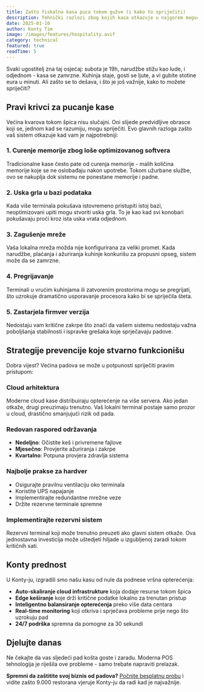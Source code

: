 ```yaml
---
title: Zašto fiskalna kasa puca tokom gužve (i kako to spriječiti)
description: Tehnički razlozi zbog kojih kasa otkazuje u najgorem mogućem trenutku i kako da zaštitite svoj biznis.
date: 2025-01-10
author: Konty Tim
image: /images/features/hospitality.avif
category: technical
featured: true
readTime: 5
---
```


Svaki ugostitelj zna taj osjećaj: subota je 19h, narudžbe stižu kao lude, i odjednom - kasa se zamrzne. Kuhinja staje, gosti se ljute, a vi gubite stotine eura u minuti. Ali zašto se to dešava, i što je još važnije, kako to možete spriječiti?

## Pravi krivci za pucanje kase

Većina kvarova tokom špica nisu slučajni. Oni slijede predvidljive obrasce koji se, jednom kad se razumiju, mogu spriječiti. Evo glavnih razloga zašto vaš sistem otkazuje kad vam je najpotrebniji:

### 1. Curenje memorije zbog loše optimizovanog softvera

Tradicionalne kase često pate od curenja memorije - malih količina memorije koje se ne oslobađaju nakon upotrebe. Tokom užurbane službe, ovo se nakuplja dok sistemu ne ponestane memorije i padne.

### 2. Uska grla u bazi podataka

Kada više terminala pokušava istovremeno pristupiti istoj bazi, neoptimizovani upiti mogu stvoriti uska grla. To je kao kad svi konobari pokušavaju proći kroz ista uska vrata odjednom.

### 3. Zagušenje mreže

Vaša lokalna mreža možda nije konfigurirana za veliki promet. Kada narudžbe, plaćanja i ažuriranja kuhinje konkurišu za propusni opseg, sistem može da se zamrzne.

### 4. Pregrijavanje

Terminali u vrućim kuhinjama ili zatvorenim prostorima mogu se pregrijati, što uzrokuje dramatično usporavanje procesora kako bi se spriječila šteta.

### 5. Zastarjela firmver verzija

Nedostaju vam kritične zakrpe što znači da vašem sistemu nedostaju važna poboljšanja stabilnosti i ispravke grešaka koje sprječavaju padove.

## Strategije prevencije koje stvarno funkcionišu

Dobra vijest? Većina padova se može u potpunosti spriječiti pravim pristupom:

### Cloud arhitektura

Moderne cloud kase distribuiraju opterećenje na više servera. Ako jedan otkaže, drugi preuzimaju trenutno. Vaš lokalni terminal postaje samo prozor u cloud, drastično smanjujući rizik od pada.

### Redovan raspored održavanja

- **Nedeljno**: Očistite keš i privremene fajlove
- **Mjesečno**: Provjerite ažuriranja i zakrpe
- **Kvartalno**: Potpuna provjera zdravlja sistema

### Najbolje prakse za hardver

- Osigurajte pravilnu ventilaciju oko terminala
- Koristite UPS napajanje
- Implementirajte redundantne mrežne veze
- Držite rezervne terminale spremne

### Implementirajte rezervni sistem

Rezervni terminal koji može trenutno preuzeti ako glavni sistem otkaže. Ova jednostavna investicija može uštedjeti hiljade u izgubljenoj zaradi tokom kritičnih sati.

## Konty prednost

U Konty-ju, izgradili smo našu kasu od nule da podnese vršna opterećenja:

- **Auto-skaliranje cloud infrastrukture** koja dodaje resurse tokom špica
- **Edge keširanje** koje drži kritične podatke lokalno za trenutan pristup
- **Inteligentno balansiranje opterećenja** preko više data centara
- **Real-time monitoring** koji otkriva i sprječava probleme prije nego što uzrokuju pad
- **24/7 podrška** spremna da pomogne za 30 sekundi

## Djelujte danas

Ne čekajte da vas sljedeći pad košta goste i zaradu. Moderna POS tehnologija je riješila ove probleme - samo trebate napraviti prelazak.

**Spremni da zaštitite svoj biznis od padova?** [Počnite besplatnu probu](/pricing) i vidite zašto 9.000 restorana vjeruje Konty-ju da radi kad je najvažnije.
